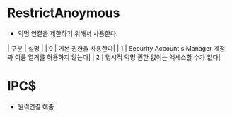 # RestrictAnoymous
* 익명 연결을 제한하기 위해서 사용한다.

| 구분 | 설명 |
| 0 | 기본 권한을 사용한다|
| 1 | Security Account s Manager 계정과 이름 열거를 허용하지 않는다|
| 2 | 명시적 익명 권한 없이는 엑세스할 수가 없다|

# IPC$
* 원격연결  해줌

